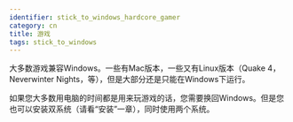 ```yaml
---
identifier: stick_to_windows_hardcore_gamer
category: cn
title: 游戏
tags: stick_to_windows
---
```


大多数游戏兼容Windows。一些有Mac版本，一些又有Linux版本（Quake 4，Neverwinter Nights，等），但是大部分还是只能在Windows下运行。

如果您大多数用电脑的时间都是用来玩游戏的话，您需要换回Windows。但是您也可以安装双系统（请看“安装”一章），同时使用两个系统。

